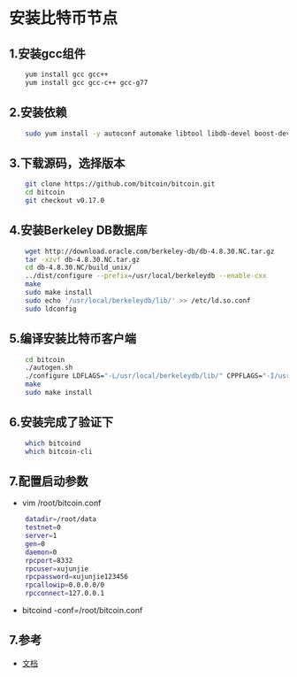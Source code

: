 # 安装比特币节点

## 1.安装gcc组件

```bash
    yum install gcc gcc++
    yum install gcc gcc-c++ gcc-g77
```

## 2.安装依赖

```bash
    sudo yum install -y autoconf automake libtool libdb-devel boost-devel libevent-devel
```
## 3.下载源码，选择版本

```bash
    git clone https://github.com/bitcoin/bitcoin.git
    cd bitcoin
    git checkout v0.17.0
```

## 4.安装Berkeley DB数据库

```bash
    wget http://download.oracle.com/berkeley-db/db-4.8.30.NC.tar.gz
    tar -xzvf db-4.8.30.NC.tar.gz
    cd db-4.8.30.NC/build_unix/
    ../dist/configure --prefix=/usr/local/berkeleydb --enable-cxx
    make
    sudo make install
    sudo echo '/usr/local/berkeleydb/lib/' >> /etc/ld.so.conf
    sudo ldconfig
```

## 5.编译安装比特币客户端

```bash
    cd bitcoin
    ./autogen.sh
    ./configure LDFLAGS="-L/usr/local/berkeleydb/lib/" CPPFLAGS="-I/usr/local/berkeleydb/include/"
    make
    sudo make install
```

## 6.安装完成了验证下

```bash
    which bitcoind
    which bitcoin-cli
```

## 7.配置启动参数

* vim /root/bitcoin.conf

```bash
    datadir=/root/data
    testnet=0
    server=1
    gen=0
    daemon=0
    rpcport=8332
    rpcuser=xujunjie
    rpcpassword=xujunjie123456
    rpcallowip=0.0.0.0/0
    rpcconnect=127.0.0.1
```

* bitcoind -conf=/root/bitcoin.conf

## 7.参考

* [文档](https://blog.csdn.net/xls6006/article/details/84197995)